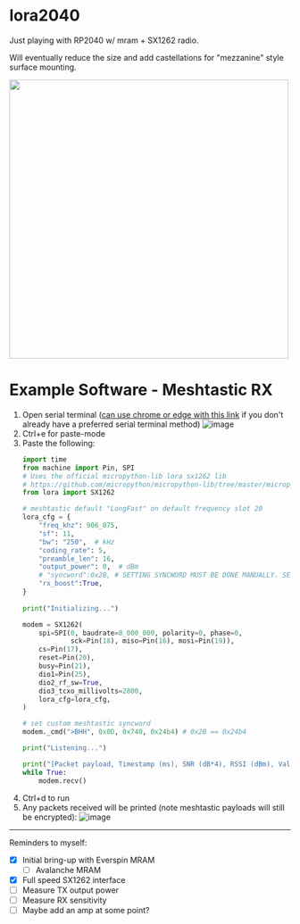 # lora2040

Just playing with RP2040 w/ mram + SX1262 radio.

Will eventually reduce the size and add castellations for "mezzanine" style surface mounting.

<img src="https://github.com/maholli/lora2040/assets/29153441/3b37f960-9f7b-4740-bd9e-a5c512d043fd" width="500">

# Example Software - Meshtastic RX
1. Open serial terminal ([can use chrome or edge with this link](https://googlechromelabs.github.io/serial-terminal/) if you don't already have a preferred serial terminal method)
   ![image](https://github.com/maholli/lora2040/assets/29153441/fda03264-bf6b-487f-abf7-8dfa9ed56620)
2. Ctrl+e for paste-mode
3. Paste the following:
   ```python
   import time
   from machine import Pin, SPI
   # Uses the official micropython-lib lora sx1262 lib
   # https://github.com/micropython/micropython-lib/tree/master/micropython/lora
   from lora import SX1262
   
   # meshtastic default "LongFast" on default frequency slot 20
   lora_cfg = {
       "freq_khz": 906_875,
       "sf": 11,
       "bw": "250",  # kHz
       "coding_rate": 5,
       "preamble_len": 16,
       "output_power": 0,  # dBm
       # "syncword":0x2B, # SETTING SYNCWORD MUST BE DONE MANUALLY. SEE BELOW
       "rx_boost":True,
   }
      
   print("Initializing...")
   
   modem = SX1262(
       spi=SPI(0, baudrate=8_000_000, polarity=0, phase=0,
               sck=Pin(18), miso=Pin(16), mosi=Pin(19)),
       cs=Pin(17),
       reset=Pin(20),
       busy=Pin(21),
       dio1=Pin(25),
       dio2_rf_sw=True,
       dio3_tcxo_millivolts=2800,
       lora_cfg=lora_cfg,
   )
   
   # set custom meshtastic syncword
   modem._cmd(">BHH", 0x0D, 0x740, 0x24b4) # 0x2B == 0x24b4
   
   print("Listening...")
   
   print("[Packet payload, Timestamp (ms), SNR (dB*4), RSSI (dBm), Valid CRC]")
   while True:
       modem.recv()
   ```
4. Ctrl+d to run
5. Any packets received will be printed (note meshtastic payloads will still be encrypted):
   ![image](https://github.com/maholli/lora2040/assets/29153441/95150687-686f-437e-8ee8-b3655f8425c8)

-----

Reminders to myself:
- [x] Initial bring-up with Everspin MRAM
  - [ ] Avalanche MRAM
- [x] Full speed SX1262 interface
- [ ] Measure TX output power
- [ ] Measure RX sensitivity
- [ ] Maybe add an amp at some point?
